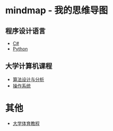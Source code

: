 # mindmap - 我的思维导图

## 程序设计语言

- [C#](./program-language/csharp/)
- [Python](./program-language/python/)

## 大学计算机课程

- [算法设计与分析](./computer-science/algorithm-design-and-analysis/)
- [操作系统]()

# 其他

- [大学体育教程](./others/college-sports-curriculum/)